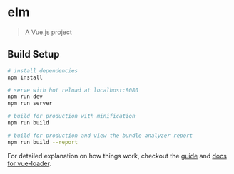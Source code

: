 # elm

> A Vue.js project

## Build Setup

``` bash
# install dependencies
npm install

# serve with hot reload at localhost:8080
npm run dev
npm run server

# build for production with minification
npm run build

# build for production and view the bundle analyzer report
npm run build --report
```

For detailed explanation on how things work, checkout the [guide](http://vuejs-templates.github.io/webpack/) and [docs for vue-loader](http://vuejs.github.io/vue-loader).
